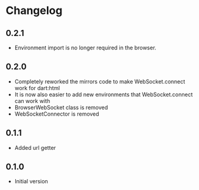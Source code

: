 # Changelog

## 0.2.1

- Environment import is no longer required in the browser.

## 0.2.0

- Completely reworked the mirrors code to make WebSocket.connect work for dart:html
- It is now also easier to add new environments that WebSocket.connect can work with
- BrowserWebSocket class is removed
- WebSocketConnector is removed

## 0.1.1

- Added url getter

## 0.1.0

- Initial version
